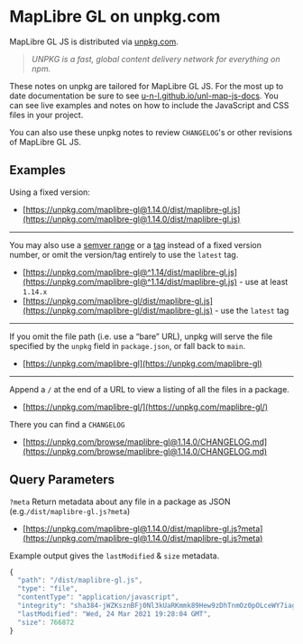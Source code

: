 # MapLibre GL on unpkg.com

MapLibre GL JS is distributed via [unpkg.com](https://unpkg.com).

> _UNPKG is a fast, global content delivery network for everything on npm._

These notes on unpkg are tailored for MapLibre GL JS. For the most up to date documentation be sure to see [u-n-l.github.io/unl-map-js-docs](https://u-n-l.github.io/unl-map-js-docs). You can see live examples and notes on how to include the JavaScript and CSS files in your project.

You can also use these unpkg notes to review `CHANGELOG`'s or other revisions of MapLibre GL JS.

## Examples

Using a fixed version:

- [https://unpkg.com/maplibre-gl@1.14.0/dist/maplibre-gl.js](https://unpkg.com/maplibre-gl@1.14.0/dist/maplibre-gl.js)

---

You may also use a [semver range](https://semver.org/) or a [tag](https://docs.npmjs.com/cli/dist-tag) instead of a fixed version number, or omit the version/tag entirely to use the `latest` tag.

- [https://unpkg.com/maplibre-gl@^1.14/dist/maplibre-gl.js](https://unpkg.com/maplibre-gl@^1.14/dist/maplibre-gl.js) - use at least `1.14.x`
- [https://unpkg.com/maplibre-gl/dist/maplibre-gl.js](https://unpkg.com/maplibre-gl/dist/maplibre-gl.js) - use the `latest` tag

---

If you omit the file path (i.e. use a “bare” URL), unpkg will serve the file specified by the `unpkg` field in `package.json`, or fall back to `main`.

- [https://unpkg.com/maplibre-gl](https://unpkg.com/maplibre-gl)

---

Append a `/` at the end of a URL to view a listing of all the files in a package.

- [https://unpkg.com/maplibre-gl/](https://unpkg.com/maplibre-gl/)

There you can find a `CHANGELOG`

- [https://unpkg.com/browse/maplibre-gl@1.14.0/CHANGELOG.md](https://unpkg.com/browse/maplibre-gl@1.14.0/CHANGELOG.md)

## Query Parameters

`?meta`
Return metadata about any file in a package as JSON (e.g.`/dist/maplibre-gl.js?meta`)

- [https://unpkg.com/maplibre-gl@1.14.0/dist/maplibre-gl.js?meta](https://unpkg.com/maplibre-gl@1.14.0/dist/maplibre-gl.js?meta)

Example output gives the `lastModified` & `size` metadata.

```javascript
{
  "path": "/dist/maplibre-gl.js",
  "type": "file",
  "contentType": "application/javascript",
  "integrity": "sha384-jWZKsznBFj0Nl3kUaRKmmk89Hew9zDhTnmOz0pOLceWY7iag+l/8QNPeD0cQYaVG",
  "lastModified": "Wed, 24 Mar 2021 19:28:04 GMT",
  "size": 766872
}
```
